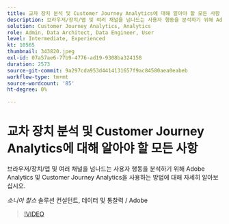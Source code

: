 ```yaml
---
title: 교차 장치 분석 및 Customer Journey Analytics에 대해 알아야 할 모든 사항
description: 브라우저/장치/앱 및 여러 채널을 넘나드는 사용자 행동을 분석하기 위해 Adobe Analytics 및 Customer Journey Analytics을 사용하는 방법에 대해 자세히 알아보십시오.
solution: Customer Journey Analytics, Analytics
role: Admin, Data Architect, Data Engineer, User
level: Intermediate, Experienced
kt: 10565
thumbnail: 343820.jpeg
exl-id: 07a57ae6-77b9-4776-ad19-9308ba324158
duration: 2573
source-git-commit: 9a297cda953d4414131657f9ac84580aea0eabeb
workflow-type: tm+mt
source-wordcount: '85'
ht-degree: 0%

---
```


# 교차 장치 분석 및 Customer Journey Analytics에 대해 알아야 할 모든 사항

브라우저/장치/앱 및 여러 채널을 넘나드는 사용자 행동을 분석하기 위해 Adobe Analytics 및 Customer Journey Analytics을 사용하는 방법에 대해 자세히 알아보십시오.

*소니아 찰스* 솔루션 컨설턴트, 데이터 및 통찰력 / Adobe

>[!VIDEO](https://video.tv.adobe.com/v/343820/?quality=12&learn=on)
